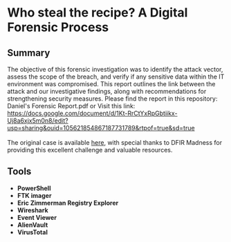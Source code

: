 <h1>Who steal the recipe? A Digital Forensic Process</h1>

<h2>Summary</h2>

The objective of this forensic investigation was to identify the attack vector, assess the scope of the breach, and verify if any sensitive data within the IT environment was compromised. This report outlines the link between the attack and our investigative findings, along with recommendations for strengthening security measures. Please find the report in this repository: Daniel's Forensic Report.pdf or Visit this link: https://docs.google.com/document/d/1Kt-RrCtYxRpGbtiikx-Uj8a6xjx5m0n8/edit?usp=sharing&ouid=105621854867187731789&rtpof=true&sd=true <br/>
<br/>The original case is available [here](https://dfirmadness.com/the-stolen-szechuan-sauce/), with special thanks to DFIR Madness for providing this excellent challenge and valuable resources.<br/>


<h2>Tools</h2>

- <b>PowerShell</b>
- <b>FTK imager</b> 
- <b>Eric Zimmerman Registry Explorer</b>
- <b>Wireshark</b>
- <b>Event Viewer</b>
- <b>AlienVault</b>
- <b>VirusTotal</b>


